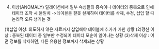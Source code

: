 4.	이상(ANOMALY)
릴레이션에서 일부 속성들의 종속이나 데이터의 중복으로 인해 데이터 조작 시 불일치
->테이블을 잘못 설계하여 데이터를 삭제, 수정, 삽입 할 때 논리적 오류 생기는 것

(1)삽입 이상: 의도하지 않은 자료까지 삽입해야 테이블에 추가가 가한 상황
(2)갱신 이상 : 중복된 데이터 중 일부만 수정되어 데이터 모순이 일어나는 상황
(3)삭제 이상 : 어떤 정보를 삭제하면, 다른 유용한 정보까지 삭제되는 상황

